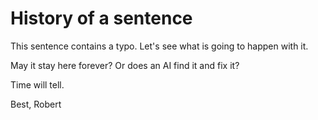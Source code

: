# History of a sentence

This sentence contains a typo.
Let's see what is going to happen with it.

May it stay here forever? Or does an AI find it and fix it?

Time will tell.

Best,
Robert